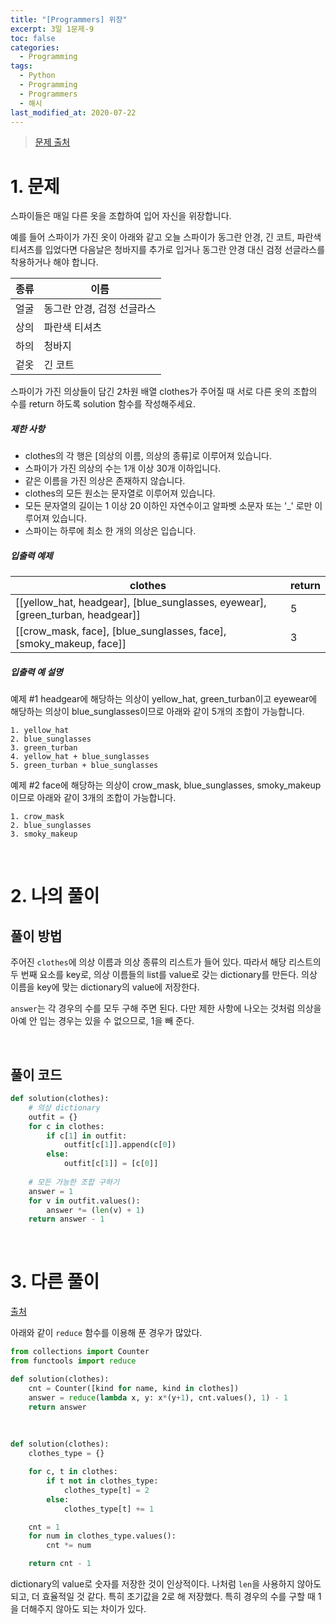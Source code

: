 ```yaml
---
title: "[Programmers] 위장"
excerpt: 3일 1문제-9
toc: false
categories:
  - Programming
tags:
  - Python
  - Programming
  - Programmers
  - 해시
last_modified_at: 2020-07-22
---
```






> [문제 출처](https://programmers.co.kr/learn/courses/30/lessons/42578)



# 1. 문제



스파이들은 매일 다른 옷을 조합하여 입어 자신을 위장합니다.

예를 들어 스파이가 가진 옷이 아래와 같고 오늘 스파이가 동그란 안경, 긴 코트, 파란색 티셔츠를 입었다면 다음날은 청바지를 추가로 입거나 동그란 안경 대신 검정 선글라스를 착용하거나 해야 합니다.

| 종류 | 이름                       |
| ---- | -------------------------- |
| 얼굴 | 동그란 안경, 검정 선글라스 |
| 상의 | 파란색 티셔츠              |
| 하의 | 청바지                     |
| 겉옷 | 긴 코트                    |

스파이가 가진 의상들이 담긴 2차원 배열 clothes가 주어질 때 서로 다른 옷의 조합의 수를 return 하도록 solution 함수를 작성해주세요.



##### 제한 사항

- clothes의 각 행은 [의상의 이름, 의상의 종류]로 이루어져 있습니다.
- 스파이가 가진 의상의 수는 1개 이상 30개 이하입니다.
- 같은 이름을 가진 의상은 존재하지 않습니다.
- clothes의 모든 원소는 문자열로 이루어져 있습니다.
- 모든 문자열의 길이는 1 이상 20 이하인 자연수이고 알파벳 소문자 또는 '_' 로만 이루어져 있습니다.
- 스파이는 하루에 최소 한 개의 의상은 입습니다.



##### 입출력 예제

| clothes                                                      | return |
| ------------------------------------------------------------ | ------ |
| [[yellow_hat, headgear], [blue_sunglasses, eyewear], [green_turban, headgear]] | 5      |
| [[crow_mask, face], [blue_sunglasses, face], [smoky_makeup, face]] | 3      |





##### 입출력 예 설명

예제 #1
headgear에 해당하는 의상이 yellow_hat, green_turban이고 eyewear에 해당하는 의상이 blue_sunglasses이므로 아래와 같이 5개의 조합이 가능합니다.

```
1. yellow_hat
2. blue_sunglasses
3. green_turban
4. yellow_hat + blue_sunglasses
5. green_turban + blue_sunglasses
```

예제 #2
face에 해당하는 의상이 crow_mask, blue_sunglasses, smoky_makeup이므로 아래와 같이 3개의 조합이 가능합니다.

```
1. crow_mask
2. blue_sunglasses
3. smoky_makeup
```

<br>

# 2. 나의 풀이 



## 풀이 방법



 주어진 `clothes`에 의상 이름과 의상 종류의 리스트가 들어 있다. 따라서 해당 리스트의 두 번째 요소를 key로, 의상 이름들의 list를 value로 갖는 dictionary를 만든다. 의상 이름을 key에 맞는 dictionary의 value에 저장한다.

 `answer`는 각 경우의 수를 모두 구해 주면 된다. 다만 제한 사항에 나오는 것처럼 의상을 아예 안 입는 경우는 있을 수 없으므로, 1을 빼 준다.

<br>



## 풀이 코드



```python
def solution(clothes):
    # 의상 dictionary
    outfit = {}
    for c in clothes:
        if c[1] in outfit:
            outfit[c[1]].append(c[0])
        else:
            outfit[c[1]] = [c[0]]
            
    # 모든 가능한 조합 구하기
    answer = 1
    for v in outfit.values():
        answer *= (len(v) + 1)
    return answer - 1
```



<br>

# 3. 다른 풀이



[출처](https://programmers.co.kr/learn/courses/30/lessons/42578/solution_groups?language=python3)



 아래와 같이 `reduce` 함수를 이용해 푼 경우가 많았다.

```python
from collections import Counter
from functools import reduce

def solution(clothes):
    cnt = Counter([kind for name, kind in clothes])
    answer = reduce(lambda x, y: x*(y+1), cnt.values(), 1) - 1
    return answer
```



<br>

```python
def solution(clothes):
    clothes_type = {}

    for c, t in clothes:
        if t not in clothes_type:
            clothes_type[t] = 2
        else:
            clothes_type[t] += 1

    cnt = 1
    for num in clothes_type.values():
        cnt *= num

    return cnt - 1
```



 dictionary의 value로 숫자를 저장한 것이 인상적이다. 나처럼 `len`을 사용하지 않아도 되고, 더 효율적일 것 같다. 특히 초기값을 2로 해 저장했다. 특히 경우의 수를 구할 때 1을 더해주지 않아도 되는 차이가 있다.